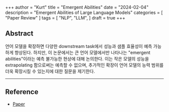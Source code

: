 +++
author = "Kurt"
title = "Emergent Abilities"
date = "2024-02-04"
description = "Emergent Abilities of Large Language Models"
categories = [
    "Paper Review"
]
tags = [
    "NLP",
    "LLM",
]
draft = true
+++

## Abstract

언어 모델을 확장하면 다양한 downstream task에서 성능과 샘플 효율성이 예측 가능하게 향상된다. 하지만, 이 논문에서는 큰 언어 모델에서만 나타나는 "emergent abilities"이라는 예측 불가능한 현상에 대해 논의한다. 이는 작은 모델의 성능을 extrapolating 함으로써는 예측할 수 없으며, 추가적인 확장이 언어 모델의 능력 범위를 더욱 확장시킬 수 있는지에 대한 질문을 제기한다.





---

## Reference

* [Paper](https://arxiv.org/pdf/2206.07682.pdf)